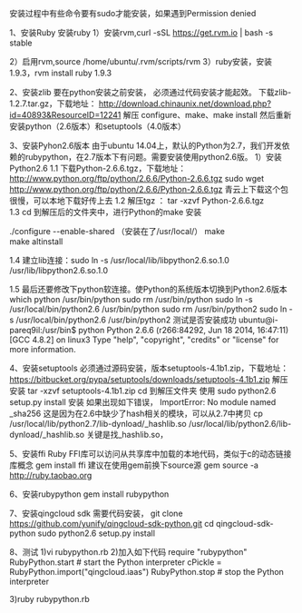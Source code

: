 安装过程中有些命令要有sudo才能安装，如果遇到Permission denied

1、安装Ruby
安装ruby
1）安装rvm,curl -sSL https://get.rvm.io | bash -s stable

2）启用rvm,source /home/ubuntu/.rvm/scripts/rvm
3）ruby安装，安装1.9.3，rvm install ruby 1.9.3

2、安装zlib
要在python安装之前安装，
必须通过代码安装才能起效。
下载zlib-1.2.7.tar.gz，下载地址：
http://download.chinaunix.net/download.php?id=40893&ResourceID=12241
解压
configure、make、make install
然后重新安装python（2.6版本）和setuptools（4.0版本）

3、安装Pyhon2.6版本
由于ubuntu 14.04上，默认的Python为2.7，我们开发依赖的rubypython，在2.7版本下有问题。需要安装使用python2.6版。
1）安装Python2.6
1.1 下载Python-2.6.6.tgz，下载地址：http://www.python.org/ftp/python/2.6.6/Python-2.6.6.tgz
sudo wget http://www.python.org/ftp/python/2.6.6/Python-2.6.6.tgz
青云上下载这个包很慢，可以本地下载好传上去
1.2 解压tgz ：
tar -xzvf Python-2.6.6.tgz  
1.3 cd 到解压后的文件夹中，进行Python的make 安装

./configure --enable-shared  （安装在了/usr/local/）
make  
make altinstall

1.4 建立lib连接：sudo ln -s /usr/local/lib/libpython2.6.so.1.0  /usr/lib/libpython2.6.so.1.0

1.5 最后还要修改下python软连接。使Python的系统版本切换到Python2.6版本
which python
/usr/bin/python
sudo rm /usr/bin/python
sudo ln -s /usr/local/bin/python2.6 /usr/bin/python
sudo rm /usr/bin/python2
sudo ln -s /usr/local/bin/python2.6 /usr/bin/python2
测试是否安装成功
ubuntu@i-pareq9il:/usr/bin$ python
Python 2.6.6 (r266:84292, Jun 18 2014, 16:47:11) 
[GCC 4.8.2] on linux3
Type "help", "copyright", "credits" or "license" for more information.
>>> 


4、安装setuptools
必须通过源码安装，版本setuptools-4.1b1.zip，下载地址：
https://bitbucket.org/pypa/setuptools/downloads/setuptools-4.1b1.zip
解压安装
tar -xzvf setuptools-4.1b1.zip
cd 到解压文件夹
使用 sudo python2.6 setup.py install 安装
如果出现如下错误，
ImportError: No module named _sha256
这是因为在2.6中缺少了hash相关的模块，可以从2.7中拷贝
cp /usr/local/lib/python2.7/lib-dynload/_hashlib.so /usr/local/lib/python2.6/lib-dynload/_hashlib.so
关键是找_hashlib.so，

5、安装ffi
Ruby FFI库可以访问从共享库中加载的本地代码，类似于c的动态链接库概念
gem install ffi
建议在使用gem前换下source源
gem source -a http://ruby.taobao.org

6、安装rubypython
gem install rubypython

7、安装qingcloud sdk
需要代码安装，
git clone https://github.com/yunify/qingcloud-sdk-python.git
cd qingcloud-sdk-python
sudo python2.6 setup.py install 

8、测试
1)vi rubypython.rb
2)加入如下代码
require "rubypython"
RubyPython.start # start the Python interpreter
cPickle = RubyPython.import("qingcloud.iaas")
RubyPython.stop # stop the Python interpreter

3)ruby rubypython.rb



